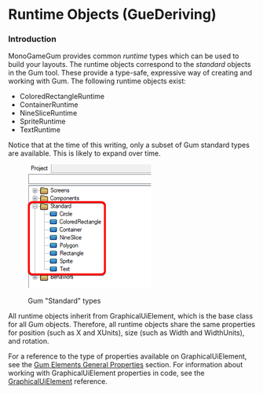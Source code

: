 # Runtime Objects (GueDeriving)

### Introduction

MonoGameGum provides common _runtime_ types which can be used to build your layouts. The runtime objects correspond to the _standard_ objects in the Gum tool. These provide a type-safe, expressive way of creating and working with Gum. The following runtime objects exist:

* ColoredRectangleRuntime
* ContainerRuntime
* NineSliceRuntime
* SpriteRuntime
* TextRuntime

Notice that at the time of this writing, only a subset of Gum standard types are available. This is likely to expand over time.

<figure><img src="../../.gitbook/assets/image (4) (1) (1) (1).png" alt=""><figcaption><p>Gum "Standard" types</p></figcaption></figure>

All runtime objects inherit from GraphicalUiElement, which is the base class for all Gum objects. Therefore, all runtime objects share the same properties for position (such as X and XUnits), size (such as Width and WidthUnits), and rotation.

For a reference to the type of properties available on GraphicalUiElement, see the [Gum Elements General Properties](../../gum-elements/general-properties/) section. For information about working with GraphicalUiElement properties in code, see the [GraphicalUiElement](../../gum-code-reference/graphicaluielement/) reference.

